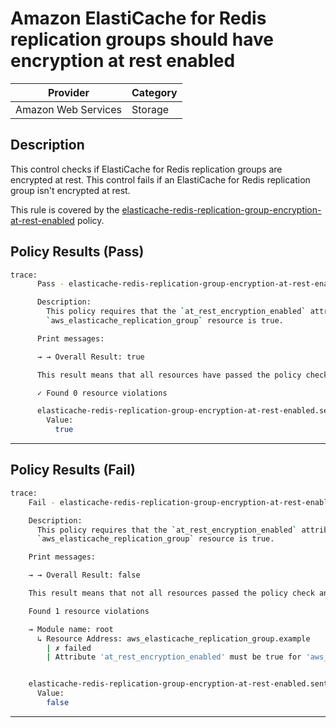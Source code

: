 #  Amazon ElastiCache for Redis replication groups should have encryption at rest enabled

| Provider            | Category     |
|---------------------|--------------|
| Amazon Web Services | Storage      |

## Description

This control checks if ElastiCache for Redis replication groups are encrypted at rest. This control fails if an ElastiCache for Redis replication group isn't encrypted at rest.

This rule is covered by the [elasticache-redis-replication-group-encryption-at-rest-enabled](../../policies/elasticache-redis-replication-group-encryption-at-rest-enabled) policy.

## Policy Results (Pass)
```bash
trace:
      Pass - elasticache-redis-replication-group-encryption-at-rest-enabled.sentinel

      Description:
        This policy requires that the `at_rest_encryption_enabled` attribute of the
        `aws_elasticache_replication_group` resource is true.

      Print messages:

      → → Overall Result: true

      This result means that all resources have passed the policy check for the policy elasticache-redis-replication-group-encryption-at-rest-enabled.

      ✓ Found 0 resource violations

      elasticache-redis-replication-group-encryption-at-rest-enabled.sentinel:47:1 - Rule "main"
        Value:
          true
```

---

## Policy Results (Fail)
```bash
trace:
    Fail - elasticache-redis-replication-group-encryption-at-rest-enabled.sentinel

    Description:
      This policy requires that the `at_rest_encryption_enabled` attribute of the
      `aws_elasticache_replication_group` resource is true.

    Print messages:

    → → Overall Result: false

    This result means that not all resources passed the policy check and the protected behavior is not allowed for the policy elasticache-redis-replication-group-encryption-at-rest-enabled.

    Found 1 resource violations

    → Module name: root
      ↳ Resource Address: aws_elasticache_replication_group.example
        | ✗ failed
        | Attribute 'at_rest_encryption_enabled' must be true for 'aws_elasticache_replication_group' resources.Refer to https://docs.aws.amazon.com/securityhub/latest/userguide/elasticache-controls.html#elasticache-4 for more details.


    elasticache-redis-replication-group-encryption-at-rest-enabled.sentinel:47:1 - Rule "main"
      Value:
        false
```

---